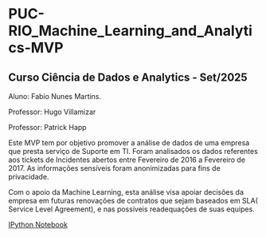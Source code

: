 # PUC-RIO_Machine_Learning_and_Analytics-MVP

## Curso Ciência de Dados e Analytics - Set/2025


Aluno: Fabio Nunes Martins.

Professor: Hugo Villamizar

Professor: Patrick Happ




Este MVP tem por objetivo promover a análise de dados de uma empresa que presta serviço de Suporte em TI. Foram analisados os dados referentes aos tickets de Incidentes abertos entre Fevereiro de 2016 a Fevereiro de 2017. As informações sensíveis foram anonimizadas para fins de privacidade.

Com o apoio da Machine Learning, esta análise visa apoiar decisões da empresa em futuras renovações de contratos que sejam baseados em SLA( Service Level Agreement), e nas possíveis readequações de suas equipes.


        
<a href="">IPython Notebook</a>



